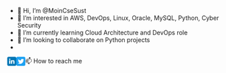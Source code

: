 - 👋 Hi, I’m @MoinCseSust
- 👀 I’m interested in AWS, DevOps, Linux, Oracle, MySQL, Python, Cyber Security
- 🌱 I’m currently learning Cloud Architecture and DevOps role
- 💞️ I’m looking to collaborate on Python projects
-  <a href="https://www.linkedin.com/in/nazmul-hasan-40827a59/" rel="nofollow">
  <img alt="Moin Linkedin" src="https://raw.githubusercontent.com/edent/SuperTinyIcons/099dc12b59179d07d534069bc8551718f786d91a/images/svg/linkedin.svg" style="max-width:100%;" width="21px" align="left">
</a> <a href="https://twitter.com/MoinSust" rel="nofollow">
  <img alt="Moin Twitter" src="https://raw.githubusercontent.com/edent/SuperTinyIcons/099dc12b59179d07d534069bc8551718f786d91a/images/svg/twitter.svg" style="max-width:100%;" width="21px" align="left">
</a> 📫 How to reach me  

<!---
MoinCseSust/MoinCseSust is a ✨ special ✨ repository because its `README.md` (this file) appears on your GitHub profile.
You can click the Preview link to take a look at your changes.
--->
